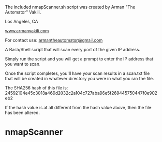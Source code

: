 The included nmapScanner.sh script was created by Arman "The Automator" Vakili. 

Los Angeles, CA

www.armanvakili.com

For contact use: armantheautomator@gmail.com

A Bash/Shell script that will scan every port of the given IP address. 

Simply run the script and you will get a prompt to enter the IP address that you want to scan. 

Once the script completes, you'll have your scan results in a scan.txt file that will be created in whatever directory you were in what you ran the file. 

The SHA256 hash of this file is: 24592104e45c3018a469d2032c2a104c727aba96e5f269445750447f0e902eb2

If the hash value is at all different from the hash value above, then the file has been altered. 

# nmapScanner
